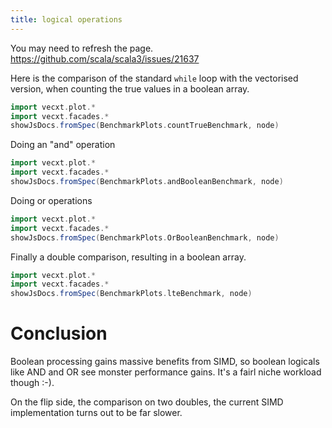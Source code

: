 ```yaml
---
title: logical operations
---
```


You may need to refresh the page.
https://github.com/scala/scala3/issues/21637

Here is the comparison of the standard `while` loop with the vectorised version, when counting the true values in a boolean array.

```scala mdoc:js sc:nocompile
import vecxt.plot.*
import vecxt.facades.*
showJsDocs.fromSpec(BenchmarkPlots.countTrueBenchmark, node)

```

Doing an "and" operation

```scala mdoc:js sc:nocompile
import vecxt.plot.*
import vecxt.facades.*
showJsDocs.fromSpec(BenchmarkPlots.andBooleanBenchmark, node)

```
Doing or operations

```scala mdoc:js sc:nocompile
import vecxt.plot.*
import vecxt.facades.*
showJsDocs.fromSpec(BenchmarkPlots.OrBooleanBenchmark, node)

```
Finally a double comparison, resulting in a boolean array.

```scala mdoc:js sc:nocompile
import vecxt.plot.*
import vecxt.facades.*
showJsDocs.fromSpec(BenchmarkPlots.lteBenchmark, node)

```


# Conclusion
Boolean processing gains massive benefits from SIMD, so boolean logicals like AND and OR see monster performance gains. It's a fairl niche workload though :-).

On the flip side, the comparison on two doubles, the current SIMD implementation turns out to be far slower.
